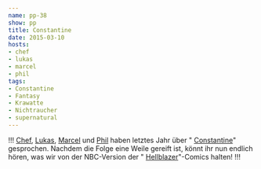 ```yaml
---
name: pp-38
show: pp
title: Constantine
date: 2015-03-10
hosts:
- chef
- lukas
- marcel
- phil
tags:
- Constantine
- Fantasy
- Krawatte
- Nichtraucher
- supernatural
---
```

!!!
[Chef](https://twitter.com/grischder), [Lukas](https://twitter.com/blubser), [Marcel](https://twitter.com/sirmarcel) und [Phil](https://twitter.com/philgrooves) haben letztes Jahr über " [Constantine](http://en.wikipedia.org/wiki/Constantine_%28TV_series%29)" gesprochen. Nachdem die Folge eine Weile gereift ist, könnt ihr nun endlich hören, was wir von der NBC-Version der " [Hellblazer](http://en.wikipedia.org/wiki/Hellblazer)"-Comics halten!
!!!

